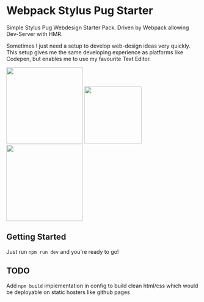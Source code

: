 # Webpack Stylus Pug Starter
Simple Stylus Pug Webdesign Starter Pack. Driven by Webpack allowing Dev-Server with HMR.

Sometimes I just need a setup to develop web-design ideas very quickly. This setup gives me the same developing experience as platforms like Codepen, but enables me to use my favourite Text Editor.

<div>
<a href="https://webpack.js.org"><img width="200" heigth="200" src="https://webpack.js.org/assets/icon-square-big.svg"></a>
<a href="http://stylus-lang.com/"><img src="http://stylus-lang.com/img/stylus-logo.svg" height="150"></a>
<a href="https://pugjs.org/api/getting-started.html"><img src="https://cdn.rawgit.com/pugjs/pug-logo/eec436cee8fd9d1726d7839cbe99d1f694692c0c/SVG/pug-final-logo-_-colour-128.svg" height="200"></a>
</div>


## Getting Started
Just run `npm run dev` and you're ready to go!

## TODO
Add `npm build` implementation in config to build clean html/css which would be deployable on static hosters like github pages
